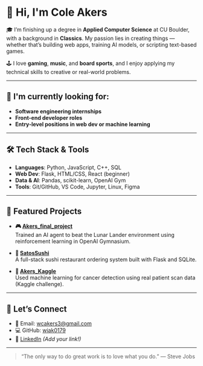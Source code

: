 # 👋 Hi, I'm Cole Akers

🎓 I’m finishing up a degree in **Applied Computer Science** at CU Boulder, with a background in **Classics**. My passion lies in creating things — whether that’s building web apps, training AI models, or scripting text-based games.

🕹️ I love **gaming**, **music**, and **board sports**, and I enjoy applying my technical skills to creative or real-world problems.

---

## 💼 I'm currently looking for:
- **Software engineering internships**
- **Front-end developer roles**
- **Entry-level positions in web dev or machine learning**

---

## 🛠️ Tech Stack & Tools

- **Languages**: Python, JavaScript, C++, SQL  
- **Web Dev**: Flask, HTML/CSS, React (beginner)  
- **Data & AI**: Pandas, scikit-learn, OpenAI Gym  
- **Tools**: Git/GitHub, VS Code, Jupyter, Linux, Figma

---

## 📌 Featured Projects

- **🎮 [Akers_final_project](https://github.com/wiak0179/Akers_final_project)**  
  Trained an AI agent to beat the Lunar Lander environment using reinforcement learning in OpenAI Gymnasium.

- **🍣 [SatosSushi](https://github.com/wiak0179/SatosSushi)**  
  A full-stack sushi restaurant ordering system built with Flask and SQLite.

- **🧪 [Akers_Kaggle](https://github.com/wiak0179/Akers_Kaggle)**  
  Used machine learning for cancer detection using real patient scan data (Kaggle challenge).

---

## 🤝 Let’s Connect
- 💌 Email: wcakers3@gmail.com  
- 💻 GitHub: [wiak0179](https://github.com/wiak0179)  
- 🔗 [LinkedIn](https://www.linkedin.com/in/YOUR-LINK-HERE) *(Add your link!)*

---

> “The only way to do great work is to love what you do.” — Steve Jobs

